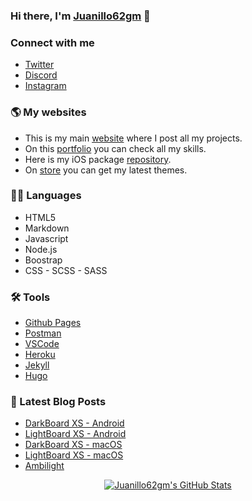 ### Hi there, I'm [Juanillo62gm][website] 👋

### Connect with me

- [Twitter][twitter]
- [Discord][discord]
- [Instagram][instagram]

### 🌎 My websites
- This is my main [website][website] where I post all my projects.
- On this [portfolio][portfolio] you can check all my skills.
- Here is my iOS package [repository][repo].
- On [store][store] you can get my latest themes.

### 👨‍💻 Languages
- HTML5
- Markdown
- Javascript
- Node.js
- Boostrap
- CSS - SCSS - SASS

### 🛠️ Tools
- [Github Pages](https://pages.github.com/)
- [Postman](https://www.postman.com/)
- [VSCode](https://code.visualstudio.com/)
- [Heroku](https://www.heroku.com/)
- [Jekyll](https://jekyllrb.com/)
- [Hugo](https://gohugo.io/)

### 📕 Latest Blog Posts
<!-- BLOG-POST-LIST:START -->
- [DarkBoard XS - Android](https://juanillo62gm.com/projects/darkboardxs-android/)
- [LightBoard XS - Android](https://juanillo62gm.com/projects/lightboardxs-android/)
- [DarkBoard XS - macOS](https://juanillo62gm.com/projects/darkboardxs-macos/)
- [LightBoard XS - macOS](https://juanillo62gm.com/projects/lightboardxs-macos/)
- [Ambilight](https://juanillo62gm.com/projects/ambilight/)
<!-- BLOG-POST-LIST:END -->

<p align="center">
  <a href="https://github.com/juanillo62gm"><img src="https://github-readme-stats.vercel.app/api?username=juanillo62gm&show_icons=true&include_all_commits=true&count_private=true" alt="Juanillo62gm's GitHub Stats"></a>
</p>

[website]: https://juanillo62gm.com
[portfolio]: https://portfolio.juanillo62gm.com
[repo]: https://repo.juanillo62gm.com
[store]: https://store.juanillo62gm.com
[twitter]: https://twitter.com/juanillo62gm
[instagram]: https://twitter.com/juanillo62gm
[discord]: https://discord.gg/jK8YwDf